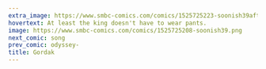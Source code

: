 ```yaml
---
extra_image: https://www.smbc-comics.com/comics/1525725223-soonish39after.png
hovertext: At least the king doesn't have to wear pants.
image: https://www.smbc-comics.com/comics/1525725208-soonish39.png
next_comic: song
prev_comic: odyssey-
title: Gordak
---
```


